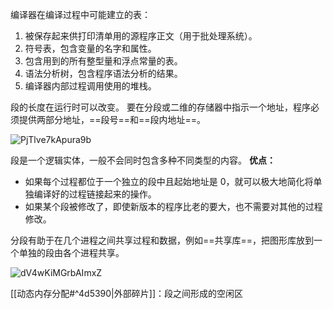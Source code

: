 编译器在编译过程中可能建立的表：
1. 被保存起来供打印清单用的源程序正文（用于批处理系统）。
2. 符号表，包含变量的名字和属性。
3. 包含用到的所有整型量和浮点常量的表。
4. 语法分析树，包含程序语法分析的结果。
5. 编译器内部过程调用使用的堆栈。

段的长度在运行时可以改变。
要在分段或二维的存储器中指示一个地址，程序必须提供两部分地址，==段号==和==段内地址==。

![PjTlve7kApura9b](https://s2.loli.net/2021/12/30/PjTlve7kApura9b.png)

段是一个逻辑实体，一般不会同时包含多种不同类型的内容。
**优点：**
* 如果每个过程都位于一个独立的段中且起始地址是 0，就可以极大地简化将单独编译好的过程链接起来的操作。
* 如果某个段被修改了，即使新版本的程序比老的要大，也不需要对其他的过程修改。

分段有助于在几个进程之间共享过程和数据，例如==共享库==，把图形库放到一个单独的段由各个进程共享。

![dV4wKiMGrbAImxZ](https://s2.loli.net/2021/12/30/dV4wKiMGrbAImxZ.png)

[[动态内存分配#^4d5390|外部碎片]]：段之间形成的空闲区











